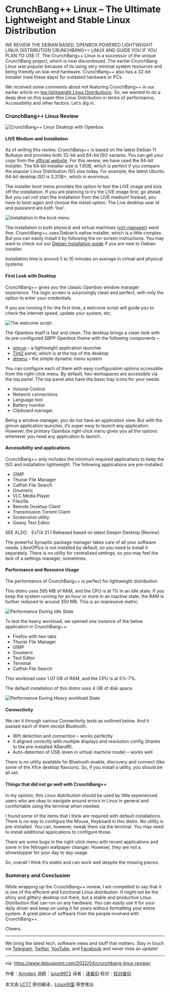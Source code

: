 [#]: subject: "CrunchBang++ Linux – The Ultimate Lightweight and Stable Linux Distribution"
[#]: via: "https://www.debugpoint.com/2022/04/crunchbang-linux-review/"
[#]: author: "Arindam https://www.debugpoint.com/author/admin1/"
[#]: collector: "lujun9972"
[#]: translator: " "
[#]: reviewer: " "
[#]: publisher: " "
[#]: url: " "

CrunchBang++ Linux – The Ultimate Lightweight and Stable Linux Distribution
======
WE REVIEW THE DEBIAN BASED, OPENBOX POWERED LIGHTWEIGHT LINUX
DISTRIBUTION CRUNCHBANG++ LINUX AND GUIDE YOU IF YOU PLAN TO USE IT.
The CrunchBang++ Linux is a successor of the unique CrunchBang project, which is now discontinued. The earlier CrunchBang Linux was popular because of its using very minimal system resources and being friendly on low-end hardware. CrunchBang++ also has a 32-bit installer (rare these days) for outdated hardware or PCs.

We received some comments about not featuring CrunchBang++ in our earlier article on [top lightweight Linux Distributions][1]. So, we wanted to do a deep dive on this super-thin Linux Distribution in terms of performance, Accessibility and other factors. Let’s dig in.

### CrunchBang++ Linux Review

![CrunchBang++ Linux Desktop with Openbox][2]

#### LIVE Medium and Installation

As of writing this review, CrunchBang++ is based on the latest Debian 11 Bullseye and provides both 32-bit and 64-bit ISO variants. You can get your copy from the [official website][3]. For this review, we have used the 64-bit installer. The 64-bit installer size is 1.6GB, which is perfect if you compare the popular Linux Distribution ISO size today. For example, the latest Ubuntu 64-bit desktop ISO is 3.2GB+, which is enormous.

The installer boot menu provides the option to test the LIVE image and kick off the installation. If you are planning to try the LIVE image first, go ahead. But you can not start the installation from the LIVE medium! Instead, you have to boot again and choose the install option. The Live desktop user id and password are both ‘live’.

![Installation in the boot menu][4]

The installation in both physical and virtual machines ([virt-manager][5]) went fine. CrunchBang++ uses Debian’s native installer, which is a little complex. But you can easily install it by following the on-screen instructions. You may want to check out our [Debian Installation guide][6] if you are new to Debian installer.

Installation time is around 5 to 10 minutes on average in virtual and physical systems.

#### First Look with Desktop

CrunchBang++ gives you the classic Openbox window manager experience. The login screen is surprisingly clean and perfect, with only the option to enter your credentials.

If you are running it for the first time, a welcome script will guide you to check the internet speed, update your system, etc.

![The welcome script][7]

The Openbox itself is fast and clean. The desktop brings a clean look with its pre-configured SBPP Openbox theme with the following components –

  * [gmrun][8] – a lightweight application launcher
  * [Tint2][9] panel, which is at the top of the desktop
  * [dmenu][10] – the simple dynamic menu system



You can configure each of them with easy configuration options accessible from the right-click menu.
By default, two workspaces are accessible via the top panel. The top panel also have the basic tray icons for your needs:

  * Volume Control
  * Network connections
  * Language tool
  * Battery monitor
  * Clipboard manager



Being a window manager, you do not have an application view. But with the gmrun application launcher, it’s super easy to launch any application. However, the primary Openbox right-click menu gives you all the options whenever you need any application to launch.

#### Accessibility and applications

CrunchBang++ only includes the minimum required applications to keep the ISO and installation lightweight. The following applications are pre-installed.

  * GIMP
  * Thunar File Manager
  * Catfish File Search
  * Gnumeric
  * VLC Media Player
  * Filezilla
  * Remote Desktop Client
  * Transmission Torrent Client
  * Screenshot utility
  * Geany Text Editor



[][11]

SEE ALSO:   ExTiX 21.1 Released based on latest Deepin Desktop [Review]

The powerful Synaptic package manager takes care of all your software needs. LibreOffice is not installed by default, so you need to install it separately. There is no utility for centralized settings, so you may feel the lack of a settings manager, sometimes.

#### Performance and Resource Usage

The performance of CrunchBang++ is perfect for lightweight distribution.

This distro uses 585 MB of RAM, and the CPU is at 1% in an idle state. If you keep the system running for an hour or more in an inactive state, the RAM is further reduced to around 350 MB. This is an impressive metric.

![Performance During Idle State][12]

To test the heavy workload, we opened one instance of the below application in CrunchBang++:

  * Firefox with two tabs
  * Thunar File Manager
  * GIMP
  * Gnumeric
  * Text Editor
  * Terminal
  * Catfish File Search



This workload uses 1.07 GB of RAM, and the CPU is at 5%-7%.

The default installation of this distro uses 4 GB of disk space.

![Performance During Heavy workload State][13]

#### Connectivity

We ran it through various Connectivity tests as outlined below. And it passed each of them except Bluetooth.

  * Wifi detection and connection – works perfectly
  * It aligned correctly with multiple displays and resolution config (thanks to the pre-installed ARandR).
  * Auto-detection of USB (even in virtual machine mode) – works well



There is no utility available for Bluetooth enable, discovery and connect (like some of the Xfce desktop flavours). So, if you install a utility, you should be all set.

#### Things that did not go well with CrunchBang++

In my opinion, this Linux distribution should be used by little experienced users who are okay to navigate around errors in Linux in general and comfortable using the terminal when needed.

I found some of the items that I think are required with default installations. There is no way to configure the Mouse, Keyboard in this distro. No utility is pre-installed. You can, however, tweak them via the terminal. You may need to install additional applications to configure those.

There are some bugs in the right-click menu with recent applications and some in the Nitrogen wallpaper changer. However, they are not a showstopper for your day to day usage.

So, overall I think it’s stable and can work well despite the missing pieces.

### Summary and Conclusion

While wrapping up the CrunchBang++ review, I am compelled to say that it is one of the efficient and functional Linux distribution. It might not be the shiny and glittery desktop out there, but a stable and productive Linux Distribution that can run on any hardware. You can easily use it for your daily driver and keep on using it for years without formatting your entire system. A great piece of software from the people involved with CrunchBang++.

Cheers.

* * *

We bring the latest tech, software news and stuff that matters. Stay in touch via [Telegram][14], [Twitter][15], [YouTube][16], and [Facebook][17] and never miss an update!

--------------------------------------------------------------------------------

via: https://www.debugpoint.com/2022/04/crunchbang-linux-review/

作者：[Arindam][a]
选题：[lujun9972][b]
译者：[译者ID](https://github.com/译者ID)
校对：[校对者ID](https://github.com/校对者ID)

本文由 [LCTT](https://github.com/LCTT/TranslateProject) 原创编译，[Linux中国](https://linux.cn/) 荣誉推出

[a]: https://www.debugpoint.com/author/admin1/
[b]: https://github.com/lujun9972
[1]: https://www.debugpoint.com/2022/03/lightweight-linux-distributions-2022/
[2]: https://www.debugpoint.com/wp-content/uploads/2022/04/CrunchBang-Linux-Desktop-with-Openbox-1024x576.jpg
[3]: https://crunchbangplusplus.org/
[4]: https://www.debugpoint.com/wp-content/uploads/2022/04/Installation-in-boot-menu.jpg
[5]: https://www.debugpoint.com/2020/11/virt-manager/
[6]: https://www.debugpoint.com/2021/01/install-debian-buster/
[7]: https://www.debugpoint.com/wp-content/uploads/2022/04/The-welcome-script.jpg
[8]: https://github.com/WdesktopX/gmrun
[9]: https://gitlab.com/o9000/tint2
[10]: https://tools.suckless.org/dmenu/
[11]: https://www.debugpoint.com/2021/01/extix-21-1-review/
[12]: https://www.debugpoint.com/wp-content/uploads/2022/04/Performance-During-Idle-State.jpg
[13]: https://www.debugpoint.com/wp-content/uploads/2022/04/Performance-During-Heavy-workload-State.jpg
[14]: https://t.me/debugpoint
[15]: https://twitter.com/DebugPoint
[16]: https://www.youtube.com/c/debugpoint?sub_confirmation=1
[17]: https://facebook.com/DebugPoint
